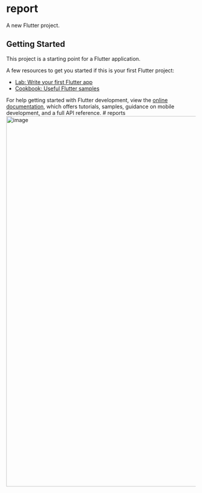 # report

A new Flutter project.

## Getting Started

This project is a starting point for a Flutter application.

A few resources to get you started if this is your first Flutter project:

- [Lab: Write your first Flutter app](https://docs.flutter.dev/get-started/codelab)
- [Cookbook: Useful Flutter samples](https://docs.flutter.dev/cookbook)

For help getting started with Flutter development, view the
[online documentation](https://docs.flutter.dev/), which offers tutorials,
samples, guidance on mobile development, and a full API reference.
#   r e p o r t s 
<img width="1918" height="986" alt="image" src="https://github.com/user-attachments/assets/3fa61e2a-e678-4308-9fc2-fc6ccd4eb46c" />

 
